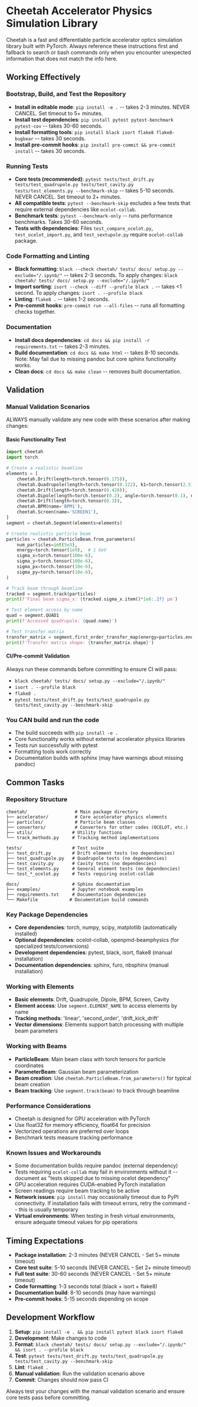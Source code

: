 # Cheetah Accelerator Physics Simulation Library

Cheetah is a fast and differentiable particle accelerator optics simulation library built with PyTorch. Always reference these instructions first and fallback to search or bash commands only when you encounter unexpected information that does not match the info here.

## Working Effectively

### Bootstrap, Build, and Test the Repository
- **Install in editable mode**: `pip install -e .` -- takes 2-3 minutes. NEVER CANCEL. Set timeout to 5+ minutes.
- **Install test dependencies**: `pip install pytest pytest-benchmark pytest-cov` -- takes 30-60 seconds.
- **Install formatting tools**: `pip install black isort flake8 flake8-bugbear` -- takes 30 seconds.
- **Install pre-commit hooks**: `pip install pre-commit && pre-commit install` -- takes 30 seconds.

### Running Tests
- **Core tests (recommended)**: `pytest tests/test_drift.py tests/test_quadrupole.py tests/test_cavity.py tests/test_elements.py --benchmark-skip` -- takes 5-10 seconds. NEVER CANCEL. Set timeout to 2+ minutes.
- **All compatible tests**: `pytest --benchmark-skip` excludes a few tests that require external dependencies like `ocelot-collab`.
- **Benchmark tests**: `pytest --benchmark-only` -- runs performance benchmarks. Takes 30-60 seconds.
- **Tests with dependencies**: Files `test_compare_ocelot.py`, `test_ocelot_import.py`, and `test_sextupole.py` require `ocelot-collab` package.

### Code Formatting and Linting
- **Black formatting**: `black --check cheetah/ tests/ docs/ setup.py --exclude="/.ipynb/"` -- takes 2-3 seconds. To apply changes: `black cheetah/ tests/ docs/ setup.py --exclude="/.ipynb/"`
- **Import sorting**: `isort --check --diff --profile black .` -- takes <1 second. To apply changes: `isort . --profile black`
- **Linting**: `flake8 .` -- takes 1-2 seconds.
- **Pre-commit hooks**: `pre-commit run --all-files` -- runs all formatting checks together.

### Documentation
- **Install docs dependencies**: `cd docs && pip install -r requirements.txt` -- takes 2-3 minutes.
- **Build documentation**: `cd docs && make html` -- takes 8-10 seconds. Note: May fail due to missing pandoc but core sphinx functionality works.
- **Clean docs**: `cd docs && make clean` -- removes built documentation.

## Validation

### Manual Validation Scenarios
ALWAYS manually validate any new code with these scenarios after making changes:

#### Basic Functionality Test
```python
import cheetah
import torch

# Create a realistic beamline
elements = [
    cheetah.Drift(length=torch.tensor(0.175)),
    cheetah.Quadrupole(length=torch.tensor(0.122), k1=torch.tensor(2.5), name='QUAD1'),
    cheetah.Drift(length=torch.tensor(0.428)),
    cheetah.Dipole(length=torch.tensor(0.2), angle=torch.tensor(0.1), name='BEND1'),
    cheetah.Drift(length=torch.tensor(0.3)),
    cheetah.BPM(name='BPM1'),
    cheetah.Screen(name='SCREEN1'),
]
segment = cheetah.Segment(elements=elements)

# Create realistic particle beam
particles = cheetah.ParticleBeam.from_parameters(
    num_particles=int(5e3),
    energy=torch.tensor(1e9),  # 1 GeV
    sigma_x=torch.tensor(100e-6),
    sigma_y=torch.tensor(100e-6),
    sigma_px=torch.tensor(10e-6),
    sigma_py=torch.tensor(10e-6),
)

# Track beam through beamline
tracked = segment.track(particles)
print(f'Final beam sigma_x: {tracked.sigma_x.item()*1e6:.1f} μm')

# Test element access by name
quad = segment.QUAD1
print(f'Accessed quadrupole: {quad.name}')

# Test transfer matrix
transfer_matrix = segment.first_order_transfer_map(energy=particles.energy, species=particles.species)
print(f'Transfer matrix shape: {transfer_matrix.shape}')
```

#### CI/Pre-commit Validation
Always run these commands before committing to ensure CI will pass:
- `black cheetah/ tests/ docs/ setup.py --exclude="/.ipynb/"`
- `isort . --profile black`
- `flake8 .`
- `pytest tests/test_drift.py tests/test_quadrupole.py tests/test_cavity.py --benchmark-skip`

### You CAN build and run the code
- The build succeeds with `pip install -e .`
- Core functionality works without external accelerator physics libraries
- Tests run successfully with pytest
- Formatting tools work correctly
- Documentation builds with sphinx (may have warnings about missing pandoc)

## Common Tasks

### Repository Structure
```
cheetah/                  # Main package directory
├── accelerator/          # Core accelerator physics elements
├── particles/            # Particle beam classes
├── converters/           # Converters for other codes (OCELOT, etc.)
├── utils/               # Utility functions
└── track_methods.py     # Tracking method implementations

tests/                   # Test suite
├── test_drift.py        # Drift element tests (no dependencies)
├── test_quadrupole.py   # Quadrupole tests (no dependencies)  
├── test_cavity.py       # Cavity tests (no dependencies)
├── test_elements.py     # General element tests (no dependencies)
└── test_*_ocelot.py     # Tests requiring ocelot-collab

docs/                    # Sphinx documentation
├── examples/            # Jupyter notebook examples
├── requirements.txt     # Documentation dependencies
└── Makefile            # Documentation build commands
```

### Key Package Dependencies
- **Core dependencies**: torch, numpy, scipy, matplotlib (automatically installed)
- **Optional dependencies**: ocelot-collab, openpmd-beamphysics (for specialized tests/conversions)
- **Development dependencies**: pytest, black, isort, flake8 (manual installation)
- **Documentation dependencies**: sphinx, furo, nbsphinx (manual installation)

### Working with Elements
- **Basic elements**: Drift, Quadrupole, Dipole, BPM, Screen, Cavity
- **Element access**: Use `segment.ELEMENT_NAME` to access elements by name
- **Tracking methods**: 'linear', 'second_order', 'drift_kick_drift'
- **Vector dimensions**: Elements support batch processing with multiple beam parameters

### Working with Beams
- **ParticleBeam**: Main beam class with torch tensors for particle coordinates
- **ParameterBeam**: Gaussian beam parameterization
- **Beam creation**: Use `cheetah.ParticleBeam.from_parameters()` for typical beam creation
- **Beam tracking**: Use `segment.track(beam)` to track through beamline

### Performance Considerations
- Cheetah is designed for GPU acceleration with PyTorch
- Use float32 for memory efficiency, float64 for precision
- Vectorized operations are preferred over loops
- Benchmark tests measure tracking performance

### Known Issues and Workarounds
- Some documentation builds require pandoc (external dependency)
- Tests requiring `ocelot-collab` may fail in environments without it -- document as "tests skipped due to missing ocelot dependency"
- GPU acceleration requires CUDA-enabled PyTorch installation
- Screen readings require beam tracking to be active
- **Network issues**: `pip install` may occasionally timeout due to PyPI connectivity. If installation fails with timeout errors, retry the command -- this is usually temporary
- **Virtual environments**: When testing in fresh virtual environments, ensure adequate timeout values for pip operations

## Timing Expectations
- **Package installation**: 2-3 minutes (NEVER CANCEL - Set 5+ minute timeout)
- **Core test suite**: 5-10 seconds (NEVER CANCEL - Set 2+ minute timeout)  
- **Full test suite**: 30-60 seconds (NEVER CANCEL - Set 5+ minute timeout)
- **Code formatting**: 1-3 seconds total (black + isort + flake8)
- **Documentation build**: 8-10 seconds (may have warnings)
- **Pre-commit hooks**: 5-15 seconds depending on scope

## Development Workflow
1. **Setup**: `pip install -e . && pip install pytest black isort flake8`
2. **Development**: Make changes to code
3. **Format**: `black cheetah/ tests/ docs/ setup.py --exclude="/.ipynb/" && isort . --profile black`
4. **Test**: `pytest tests/test_drift.py tests/test_quadrupole.py tests/test_cavity.py --benchmark-skip`
5. **Lint**: `flake8 .`
6. **Manual validation**: Run the validation scenario above
7. **Commit**: Changes should now pass CI

Always test your changes with the manual validation scenario and ensure core tests pass before committing.